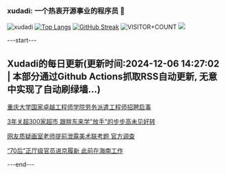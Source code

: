 ### xudadi: 一个热衷开源事业的程序员 👋

![xudadi](https://github-readme-stats-git-masterorgs-github-readme-stats-team.vercel.app/api?username=xudadi)
[![Top Langs](https://github-readme-stats.vercel.app/api/top-langs/?username=xudadi)](https://github.com/anuraghazra/github-readme-stats)
[![GitHub Streak](https://streak-stats.demolab.com?user=xudadi&locale=zh_Hans)](https://git.io/streak-stats)
![VISITOR+COUNT](https://komarev.com/ghpvc/?username=xudadi&label=VISITOR+COUNT)
![](https://raw.githubusercontent.com/xudadi/xudadi/main/assets/github-contribution-grid-snake.svg)


---start---

## Xudadi的每日更新(更新时间:2024-12-06 14:27:02 | 本部分通过Github Actions抓取RSS自动更新, 无意中实现了自动刷绿墙...)

[重庆大学国家卓越工程师学院劳务派遣工程师招聘启事](https://www.gongkaoleida.com/article/2219852)

[3年关超300家超市 跟胖东来学"放手"的步步高未见好转](https://m.163.com/news/article/JILTI5RP0530KP1K.html)

[网友质疑画室老师提前泄露美术联考题 官方调查](https://m.163.com/news/article/JILP875K053469LG.html)

[“70后”正厅级官员进京履新 此前在海南工作](https://m.163.com/news/article/JILJN5AS055040N3.html)

---end---
